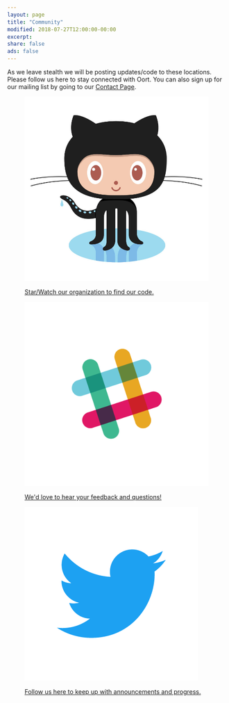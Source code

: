 ```yaml
---
layout: page
title: "Community"
modified: 2018-07-27T12:00:00-00:00
excerpt:
share: false
ads: false
---
```


As we leave stealth we will be posting updates/code to these locations. Please follow us here to stay connected with Oort. You can also sign up for our mailing list by going to our [Contact Page](/contact).

<figure class="third">
  
  <a href="https://github.com/oort-io">
    <img src="/images/OctocatSquare.jpg" alt="Github logo">
    <p>Star/Watch our organization to find our code.</p>
  </a>

  <a href="https://join.slack.com/t/oort-io/shared_invite/enQtNDA4MzM4OTUzMjM5LThhY2E0YWY5NGQ1NmE4MWJmNjY3NjIxNjZjZDk0YTkzNDY0YjYyZWM3NTJlMmIyMWVlN2Q2M2QxOWNiYjUyMTQ">
    <img src="/images/Slack.png" alt="Slack logo">
      <p>We'd love to hear your feedback and questions!</p>  
  </a>

  <a href="https://twitter.com/oort_dev">
    <img src="/images/Twitter.png" alt="Twitter logo">
    <p>Follow us here to keep up with announcements and progress.</p>
  </a>

</figure>